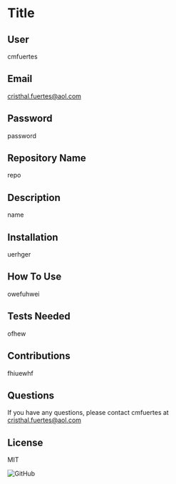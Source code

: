 # Title

## User

cmfuertes

## Email

cristhal.fuertes@aol.com

## Password

password

## Repository Name

repo

## Description

name

## Installation

uerhger

## How To Use

owefuhwei

## Tests Needed

ofhew

## Contributions

fhiuewhf

## Questions

If you have any questions, please contact cmfuertes at cristhal.fuertes@aol.com
## License

MIT

![GitHub](https://img.shields.io/github/license/cmfuertes/repo)